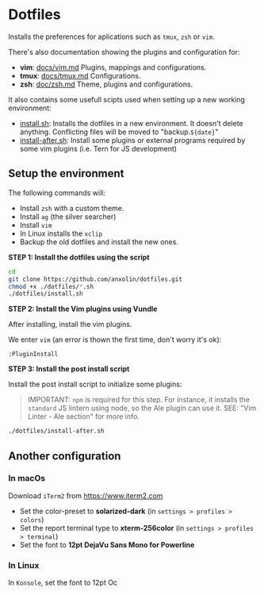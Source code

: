 # Dotfiles
Installs the preferences for aplications such as `tmux`, `zsh` or `vim`.

There's also documentation showing the plugins and configuration for:

* **vim**: [docs/vim.md](docs/vim.md) Plugins, mappings and configurations.
* **tmux**: [docs/tmux.md](docs/tmux.md) Configurations.
* **zsh**: [doc/zsh.md](docs/zsh.md) Theme, plugins and configurations.

It also contains some usefull scipts used when setting up a new working environment:

* [install.sh](install.sh): Installs the dotfiles in a new environment. It doesn't delete anything. Conflicting files will be moved to "backup.`${date}`"
* [install-after.sh](install.sh): Install some plugins or external programs required by some vim plugins (i.e. Tern for JS development)

## Setup the environment
The following commands will:

* Install `zsh` with a custom theme.
* Install `ag` (the silver searcher)
* Install `vim`
* In Linux installs the `xclip`
* Backup the old dotfiles and install the new ones.

**STEP 1: Install the dotfiles using the script**

```bash
cd
git clone https://github.com/anxolin/dotfiles.git
chmod +x ./dotfiles/*.sh
./dotfiles/install.sh
```
**STEP 2: Install the Vim plugins using Vundle**

After installing, install the vim plugins.

We enter `vim` (an error is thown the first time, don't worry it's ok):

```
:PluginInstall
```

**STEP 3: Install the post install script**

Install the post install script to initialize some plugins:
> IMPORTANT: `npm` is required for this step. For instance, it installs the `standard` JS lintern using node, so the Ale plugin can use it.
> SEE: "Vim Linter - Ale section" for more info.
```bash
./dotfiles/install-after.sh
```

## Another configuration
### In macOs
Download `iTerm2` from https://www.iterm2.com

* Set the color-preset to **solarized-dark** (in `settings > profiles > colors`)
* Set the report terminal type to **xterm-256color** (in `settings > profiles > terminal`)
* Set the font to **12pt DejaVu Sans Mono for Powerline**

### In Linux
In `Konsole`, set the font to 12pt Oc
